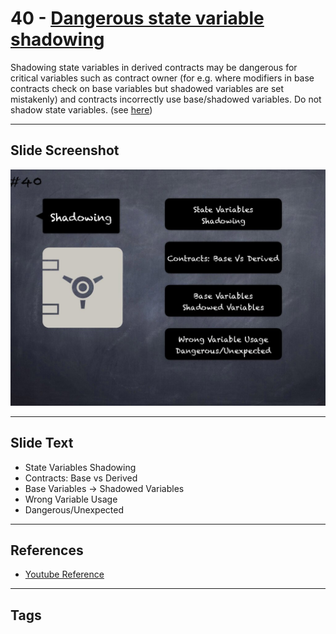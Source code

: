 # 40 - [Dangerous state variable shadowing](Dangerous%20state%20variable%20shadowing.md)
Shadowing state variables in derived contracts may be dangerous for critical variables such as contract owner (for e.g. where modifiers in base contracts check on base variables but shadowed variables are set mistakenly) and contracts incorrectly use base/shadowed variables. Do not shadow state variables. (see [here](https://swcregistry.io/docs/SWC-119))
___
## Slide Screenshot
![040.jpg](../../images/4.%20Pitfalls%20and%20Best%20Practices%20101/040.jpg)
___
## Slide Text
- State Variables Shadowing
- Contracts: Base vs Derived
- Base Variables -> Shadowed Variables
- Wrong Variable Usage
- Dangerous/Unexpected
___
## References
- [Youtube Reference](https://youtu.be/fgXuHaZDenU?t=1477)
___
## Tags